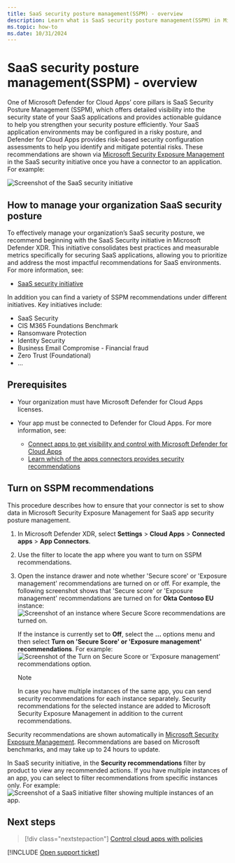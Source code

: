 ```yaml
---
title: SaaS security posture management(SSPM) - overview 
description: Learn what is SaaS security posture management(SSPM) in Microsoft defender for cloud apps
ms.topic: how-to
ms.date: 10/31/2024
---
```


# SaaS security posture management(SSPM) - overview 

One of Microsoft Defender for Cloud Apps’ core pillars is SaaS Security Posture Management (SSPM), which offers detailed visibility into the security state of your SaaS applications and provides actionable guidance to help you strengthen your security posture efficiently. Your SaaS application environments may be configured in a risky posture, and Defender for Cloud Apps provides risk-based security configuration assessments to help you identify and mitigate potential risks. These recommendations are shown via [Microsoft Security Exposure Management](https://learn.microsoft.com/security-exposure-management/microsoft-security-exposure-management) in the SaaS security initiative once you have a connector to an application. For example:


![Screenshot of the SaaS security initiative](https://github.com/user-attachments/assets/f7efaac0-234f-4994-802b-7b29bb545e7c)

## How to manage your organization SaaS security posture
To effectively manage your organization’s SaaS security posture, we recommend beginning with the SaaS Security initiative in Microsoft Defender XDR. This initiative consolidates best practices and measurable metrics specifically for securing SaaS applications, allowing you to prioritize and address the most impactful recommendations for SaaS environments. For more information, see:

- [SaaS security initiative](https://learn.microsoft.com/en-us/defender-cloud-apps/saas-security-initiative.md)

In addition you can find a variety of SSPM recommendations under different initiatives. Key initiatives include:

- SaaS Security
- CIS M365 Foundations Benchmark
- Ransomware Protection
- Identity Security
- Business Email Compromise - Financial fraud
- Zero Trust (Foundational)
- ...


## Prerequisites

- Your organization must have Microsoft Defender for Cloud Apps licenses.
- Your app must be connected to Defender for Cloud Apps. For more information, see:

    - [Connect apps to get visibility and control with Microsoft Defender for Cloud Apps](enable-instant-visibility-protection-and-governance-actions-for-your-apps.md)
    - [Learn which of the apps connectors provides security recommendations ](enable-instant-visibility-protection-and-governance-actions-for-your-apps.md#user-app-governance-and-security-configuration-visibility)

## Turn on SSPM recommendations

This procedure describes how to ensure that your connector is set to show data in Microsoft Security Exposure Management for SaaS app security posture management.

1. In Microsoft Defender XDR, select **Settings** > **Cloud Apps** > **Connected apps** > **App Connectors**.

1. Use the filter to locate the app where you want to turn on SSPM recommendations.

1. Open the instance drawer and note whether 'Secure score' or 'Exposure management' recommendations are turned on or off. For example, the following screenshot shows that 'Secure score' or 'Exposure management' recommendations are turned on for **Okta Contoso EU** instance:
![Screenshot of an instance where Secure Score recommendations are turned on.](https://github.com/user-attachments/assets/196fcbe4-8b9a-41b9-b33e-4e1a65efd0b5)

    If the instance is currently set to **Off**, select the **...** options menu and then select **Turn on 'Secure Score' or 'Exposure management' recommendations**. For example:
![Screenshot of the Turn on Secure Score or 'Exposure management' recommendations option.](https://github.com/user-attachments/assets/421ddd6b-2504-4e61-8704-4dfc846c1959)

    > [!NOTE]
    > In case you have multiple instances of the same app, you can send security recommendations for each instance separately.
Security recommendations for the selected instance are added to Microsoft Security Exposure Management in addition to the current recommendations.
    >

Security recommendations are shown automatically in [Microsoft Security Exposure Management](/microsoft-365/security/defender/microsoft-secure-score). Recommendations are based on Microsoft benchmarks, and may take up to 24 hours to update.

In SaaS security initiative, in the **Security recommendations** filter by product to view any recommended actions. If you have multiple instances of an app, you can select to filter recommendations from specific instances only. For example:
![Screenshot of a SaaS initiative filter showing multiple instances of an app.](https://github.com/user-attachments/assets/28149da7-de73-4b20-bd83-da3a8cd6cb1b)



## Next steps

> [!div class="nextstepaction"]
> [Control cloud apps with policies](control-cloud-apps-with-policies.md)

[!INCLUDE [Open support ticket](includes/support.md)]
